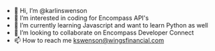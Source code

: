 - 👋 Hi, I’m @karlinswenson
- 👀 I’m interested in coding for Encompass API's
- 🌱 I’m currently learning Javascript and want to learn Python as well
- 💞️ I’m looking to collaborate on Encompass Developer Connect
- 📫 How to reach me kswenson@wingsfinancial.com

<!---
karlinswenson/karlinswenson is a ✨ special ✨ repository because its `README.md` (this file) appears on your GitHub profile.
You can click the Preview link to take a look at your changes.
--->
